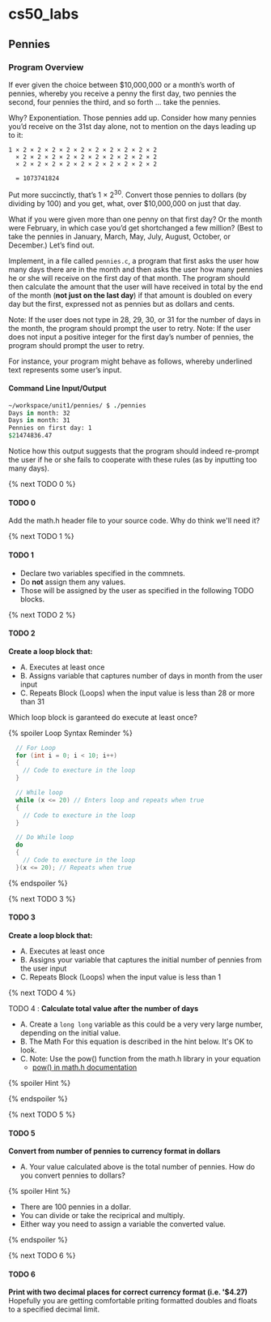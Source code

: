 # cs50_labs
## Pennies

### Program Overview

If ever given the choice between $10,000,000 or a month’s worth of pennies, whereby you receive a penny the first day, two pennies the second, four pennies the third, and so forth … take the pennies. 

Why? Exponentiation. Those pennies add up. Consider how many pennies you’d receive on the 31st day alone, not to mention on the days leading up to it:

```
1 × 2 × 2 × 2 × 2 × 2 × 2 × 2 × 2 × 2 × 2
  × 2 × 2 × 2 × 2 × 2 × 2 × 2 × 2 × 2 × 2
  × 2 × 2 × 2 × 2 × 2 × 2 × 2 × 2 × 2 × 2

  = 1073741824
 ```

Put more succinctly, that’s 1 × 2<sup>30</sup>. Convert those pennies to dollars (by dividing by 100) and you get, what, over $10,000,000 on just that day. 

What if you were given more than one penny on that first day? Or the month were February, in which case you’d get shortchanged a few million? (Best to take the pennies in January, March, May, July, August, October, or December.) Let’s find out.

Implement, in a file called `pennies.c`, a program that first asks the user how many days there are in the month and then asks the user how many pennies he or she will receive on the first day of that month. The program should then calculate the amount that the user will have received in total by the end of the month (**not just on the last day**) if that amount is doubled on every day but the first, expressed not as pennies but as dollars and cents. 

Note: If the user does not type in 28, 29, 30, or 31 for the number of days in the month, the program should prompt the user to retry. Note: If the user does not input a positive integer for the first day’s number of pennies, the program should prompt the user to retry.

For instance, your program might behave as follows, whereby underlined text represents some user’s input.

#### Command Line Input/Output 

```csh
~/workspace/unit1/pennies/ $ ./pennies
Days in month: 32
Days in month: 31
Pennies on first day: 1
$21474836.47
```
Notice how this output suggests that the program should indeed re-prompt the user if he or she fails to cooperate with these rules (as by inputting too many days).

{% next TODO 0 %}

#### TODO 0

Add the math.h header file to your source code. Why do think we'll need it? 

{% next TODO 1 %}

#### TODO 1

  - Declare two variables specified in the commnets. 
  - Do **not** assign them any values. 
  - Those will be assigned by the user as specified in the following TODO blocks. 

{% next TODO 2 %}

#### TODO 2
**Create a loop block that:**
  - A. Executes at least once
  - B. Assigns variable that captures number of days in month from the user input 
  - C. Repeats Block (Loops) when the input value is less than 28 or more than 31
  
Which loop block is garanteed do execute at least once?

{% spoiler Loop Syntax Reminder %}

```c
  // For Loop
  for (int i = 0; i < 10; i++)
  {
    // Code to execture in the loop 
  }
```

```c
  // While loop 
  while (x <= 20) // Enters loop and repeats when true 
  {
    // Code to execture in the loop 
  }
```

```c
  // Do While loop 
  do 
  {
    // Code to execture in the loop 
  }(x <= 20); // Repeats when true 
```

{% endspoiler %}

{% next TODO 3 %}

#### TODO 3 
**Create a loop block that:**
  - A. Executes at least once
  - B. Assigns your variable that captures the initial number of pennies from the user input 
  - C. Repeats Block (Loops) when the input value is less than 1

{% next TODO 4 %}

TODO 4 : 
**Calculate total value after the number of days**
 
  - A. Create a `long long` variable as this could be a very very large number, depending on the initial value.
  - B. The Math For this equation is described in the hint below. It's OK to look. 
  - C. Note: Use the pow() function from the math.h library in your equation
    - [pow() in math.h documentation](https://reference.cs50.net/math/pow)

{% spoiler Hint %}



{% endspoiler %}

{% next TODO 5 %}

#### TODO 5 
**Convert from number of pennies to currency format in dollars**

  - A. Your value calculated above is the total number of pennies. How do you convert pennies to dollars?

{% spoiler Hint %}

  - There are 100 pennies in a dollar.
  - You can divide or take the reciprical and multiply. 
  - Either way you need to assign a variable the converted value. 

{% endspoiler %}

{% next TODO 6 %}

#### TODO 6 
**Print with two decimal places for correct currency format (i.e. '$4.27)**
Hopefully you are getting comfortable priting formatted doubles and floats to a specified decimal limit. 


